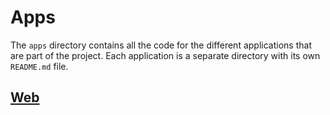 # Apps

The `apps` directory contains all the code for the different applications that are part of the project. Each application is a separate directory with its own `README.md` file.

## [Web](web/README.md)
